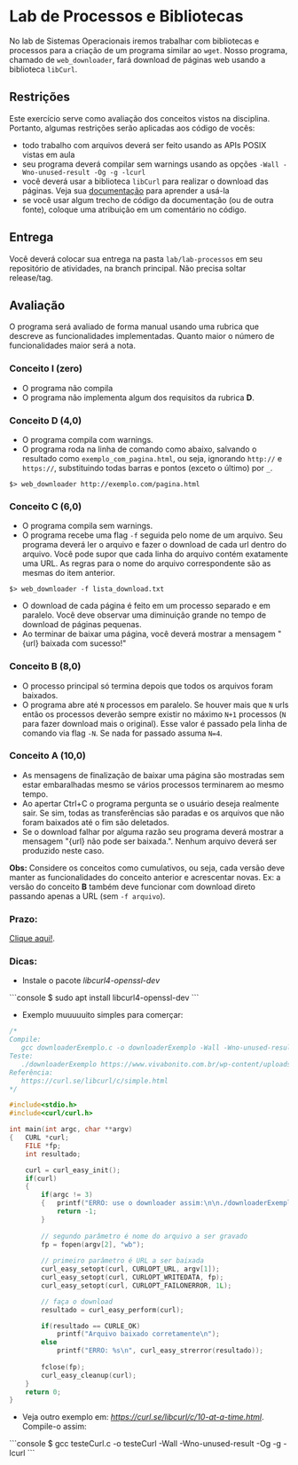 # Lab de Processos e Bibliotecas

No lab de Sistemas Operacionais iremos trabalhar com bibliotecas e processos para a criação de um programa similar ao `wget`. Nosso programa, chamado de `web_downloader`, fará download de páginas web usando a biblioteca `libCurl`.

## Restrições

Este exercício serve como avaliação dos conceitos vistos na disciplina. Portanto, algumas restrições serão aplicadas aos código de vocês:

- todo trabalho com arquivos deverá ser feito usando as APIs POSIX vistas em aula
- seu programa deverá compilar sem warnings usando as opções `-Wall -Wno-unused-result -Og -g -lcurl`
- você deverá usar a biblioteca `libCurl` para realizar o download das páginas. Veja sua [documentação](https://curl.se/libcurl/c/libcurl-easy.html) para aprender a usá-la
- se você usar algum trecho de código da documentação (ou de outra fonte), coloque uma atribuição em um comentário no código.

## Entrega

Você deverá colocar sua entrega na pasta `lab/lab-processos` em seu repositório de atividades, na branch principal. Não precisa soltar release/tag.

## Avaliação

O programa será avaliado de forma manual usando uma rubrica que descreve as funcionalidades implementadas. Quanto maior o número de funcionalidades maior será a nota.

### Conceito **I (zero)**

- O programa não compila
- O programa não implementa algum dos requisitos da rubrica  **D**.

### Conceito **D (4,0)**

- O programa compila com warnings.
- O programa roda na linha de comando como abaixo, salvando o resultado como `exemplo_com_pagina.html`, ou seja, ignorando `http://` e `https://`, substituindo todas barras e pontos (exceto o último) por `_`.

`$> web_downloader http://exemplo.com/pagina.html`

### Conceito **C (6,0)**

- O programa compila sem warnings.
- O programa recebe uma flag `-f` seguida pelo nome de um arquivo. Seu programa deverá ler o arquivo e fazer o download de cada url dentro do arquivo. Você pode supor que cada linha do arquivo contém exatamente uma URL. As regras para o nome do arquivo correspondente são as mesmas do item anterior.

`$> web_downloader -f lista_download.txt`

- O download de cada página é feito em um processo separado e em paralelo. Você deve observar uma diminuição grande no tempo de download de páginas pequenas.
- Ao terminar de baixar uma página, você deverá mostrar a mensagem "{url} baixada com sucesso!"

### **Conceito B (8,0)**

- O processo principal só termina depois que todos os arquivos foram baixados.
- O programa abre até `N` processos em paralelo. Se houver mais que `N` urls então os processos deverão sempre existir no máximo `N+1` processos (`N` para fazer download mais o original). Esse valor é passado pela linha de comando via flag `-N`. Se nada for passado assuma `N=4`.

### Conceito **A (10,0)**

- As mensagens de finalização de baixar uma página são mostradas sem estar embaralhadas mesmo se vários processos terminarem ao mesmo tempo.
- Ao apertar Ctrl+C o programa pergunta se o usuário deseja realmente sair. Se sim, todas as transferências são paradas e os arquivos que não foram baixados até o fim são deletados.
- Se o download falhar por alguma razão seu programa deverá mostrar a mensagem "{url} não pode ser baixada.". Nenhum arquivo deverá ser produzido neste caso.

**Obs:** Considere os conceitos como cumulativos, ou seja, cada versão deve manter as funcionalidades do conceito anterior e acrescentar novas. Ex: a versão do conceito **B** também deve funcionar com download direto passando apenas a URL (sem `-f arquivo`).

### Prazo:

[Clique aqui!](../../sobre).

### Dicas:

- Instale o pacote *libcurl4-openssl-dev* 

<div class="termy">
```console
$ sudo apt install libcurl4-openssl-dev
```
</div>

- Exemplo muuuuuito simples para comerçar:
```c
/*
Compile:
   gcc downloaderExemplo.c -o downloaderExemplo -Wall -Wno-unused-result -Og -g -lcurl
Teste:
   ./downloaderExemplo https://www.vivabonito.com.br/wp-content/uploads/2022/01/Gruta-do-Mimoso-5.jpg mimoso.jpg
Referência:
   https://curl.se/libcurl/c/simple.html
*/

#include<stdio.h>
#include<curl/curl.h>

int main(int argc, char **argv)
{   CURL *curl;
    FILE *fp;
    int resultado;

    curl = curl_easy_init();
    if(curl)
    {   
        if(argc != 3)
        {   printf("ERRO: use o downloader assim:\n\n./downloaderExemplo  URL  NOME_ARQUIVO_LOCAL\n");
            return -1;
        }
        
        // segundo parâmetro é nome do arquivo a ser gravado
        fp = fopen(argv[2], "wb");
        
        // primeiro parâmetro é URL a ser baixada
        curl_easy_setopt(curl, CURLOPT_URL, argv[1]);
        curl_easy_setopt(curl, CURLOPT_WRITEDATA, fp);
        curl_easy_setopt(curl, CURLOPT_FAILONERROR, 1L);

        // faça o download
        resultado = curl_easy_perform(curl);

        if(resultado == CURLE_OK)
            printf("Arquivo baixado corretamente\n");
        else
            printf("ERRO: %s\n", curl_easy_strerror(resultado));
        
        fclose(fp);
        curl_easy_cleanup(curl);
    }
    return 0;
}
```

- Veja outro exemplo em: *https://curl.se/libcurl/c/10-at-a-time.html*. Compile-o assim:

<div class="termy">
```console
$ gcc testeCurl.c -o testeCurl -Wall -Wno-unused-result -Og -g -lcurl
```
</div>



